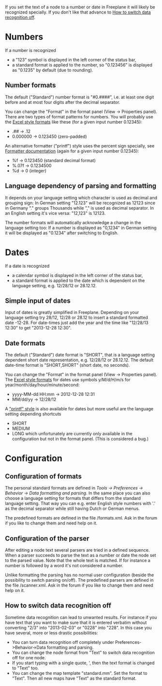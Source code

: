 <!-- toc -->

If you set the text of a node to a number or date in Freeplane it will likely be recognized specially. If you don't like that advance to [How to switch data recognition off](#how-to-switch-data-recognition-off).

# Numbers
If a number is recognized

* a "123" symbol is displayed in the left corner of the status bar,
* a standard format is applied to the number, so "0.123456" is displayed as "0.1235" by default (due to rounding).

## Number formats
The default ("Standard") number format is "#0.####", i.e. at least one digit before and at most four digits after the decimal separator.

You can change the "Format" in the format panel (View -> Properties panel). There are two types of format patterns for numbers. You will probably use the [Excel style formats](http://www.google.com/search?q=excel+format+number) like these (for a given input number 0.12345):

* .## -> .12
* 0.000000 -> 0.123450 (zero-padded)

An alternative formatter ("printf") style uses the percent sign specially, see [Formatter documentation](http://docs.oracle.com/javase/1.5.0/api/java/util/Formatter.html) (again for a given input number 0.12345):

* %f -> 0.123450 (standard decimal format)
* %.07f -> 0.1234500
* %d -> 0 (integer)

## Language dependency of parsing and formatting
It depends on your language setting which character is used as decimal and grouping sign: In German setting "12.123" will be recognized as 12123 since in Germany "." groups Thousands while "," is used as decimal separator. In an English setting it's vice versa: "12,123" is 12123.

The number formats will automatically acknowledge a change in the language setting too: If a number is displayed as "0,1234" in German setting it will be displayed as "0.1234" after switching to English.

# Dates
If a date is recognized

* a calendar symbol is displayed in the left corner of the status bar,
* a standard format is applied to the date which is dependent on the language setting, e.g. 12/28/12 or 28.12.12.

## Simple input of dates
Input of dates is greatly simplified in Freeplane. Depending on your language setting try 28/12, 12/28 or 28.12 to insert a standard formatted date <currentyear>-12-28. For date-times just add the year and the time like "12/28/13 12:30" to get "2013-12-28 12:30".

## Date formats
The default ("Standard") date format is "SHORT", that is a language setting dependent short date representation, e.g. 12/28/12 or 28.12.12. The default date-time format is "SHORT,SHORT" (short date, no seconds).

You can change the "Format" in the format panel (View -> Properties panel). The [Excel style formats](http://www.google.com/search?q=excel+format+number) for dates use symbols y/M/d/H/m/s for year/month/day/hour/minute/second:

* yyyy-MM-dd HH:mm -> 2012-12-28 12:31
* MM/dd/yy -> 12/28/12

A ["printf" style](http://docs.oracle.com/javase/1.5.0/api/java/util/Formatter.html) is also available for dates but more useful are the language setting depending shortcuts

* SHORT
* MEDIUM
* LONG
which unfortunately are currently only available in the configuration but not in the format panel. (This is considered a bug.)

# Configuration

## Configuration of formats
The personal standard formats are defined in *Tools -> Preferences -> Behavior -> Data formatting and parsing*.
In the same place you can also choose a language setting for formats that differs from the standard language setting. That way you can e.g. enter English style numbers with '.' as the decimal separator while still having Dutch or German menus.

The predefined formats are defined in the file <freeplaneuserdir>/formats.xml. Ask in the forum if you like to change them and need help on it.

## Configuration of the parser
After editing a node text several parsers are tried in a defined sequence. When a parser succeeds to parse the text as a number or date the node set to the parsed value. Note that the whole text is matched. If for instance a number is followed by a word it's not considered a number.

Unlike formatting the parsing has no normal user configuration (beside the possibility to switch parsing on/off). The predefined parsers are defined in the file <freeplaneuserdir>/scanner.xml. Ask in the forum if you like to change them and need help on it.

## How to switch data recognition off
Sometime data recognition can lead to unwanted results. For instance if you have text that you want to make sure that it is entered verbatim without converting "2/3" into "2013-02-03" or "0228" into "228". In this case you have several, more or less drastic possibilities:

* You can turn data recognition off completely under Preferences->Behavior->Data formatting and parsing.
* You can change the node format from "Text" to switch data recognition off for one node.
* If you start typing with a single quote, ', then the text format is changed to "Text" too.
* You can change the map template "standard.mm". Set the format to "Text". Then all new maps have "Text" as the standard format.

